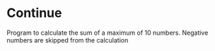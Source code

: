 # Continue
Program to calculate the sum of a maximum of 10 numbers. Negative numbers are skipped from the calculation
